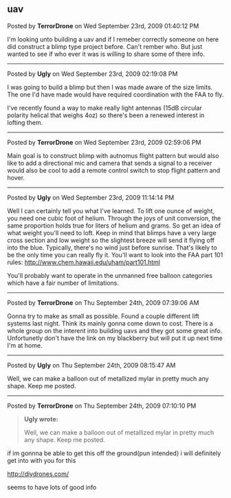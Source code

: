 ## uav
Posted by **TerrorDrone** on Wed September 23rd, 2009 01:40:12 PM

I'm looking unto building a uav and if I remeber correctly someone on here did
construct a blimp type project before. Can't rember who. But just wanted to see
if who ever it was is willing to share some of there info.

--------------------------------------------------------------------------------

Posted by **Ugly** on Wed September 23rd, 2009 02:19:08 PM

I was going to build a blimp but then I was made aware of the size limits. The
one I'd have made would have required coordination with the FAA to fly.

I've recently found a way to make really light antennas (15dB circular polarity
helical that weighs 4oz) so there's been a renewed interest in lofting them.

--------------------------------------------------------------------------------

Posted by **TerrorDrone** on Wed September 23rd, 2009 02:59:06 PM

Main goal is to construct blimp with autnomus flight pattern but would also like
to add a directional mic and camera that sends a signal to a receiver would also
be cool to add a remote control switch to stop flight pattern and hover.

--------------------------------------------------------------------------------

Posted by **Ugly** on Wed September 23rd, 2009 11:14:14 PM

Well I can certainly tell you what I've learned. To lift one ounce of weight,
you need one cubic foot of helium. Through the joys of unit conversion, the same
proportion holds true for liters of helium and grams. So get an idea of what
weight you'll need to loft. Keep in mind that blimps have a very large cross
section and low weight so the slightest breeze will send it flying off into the
blue. Typically, there's no wind just before sunrise. That's likely to be the
only time you can really fly it. You'll want to look into the FAA part 101
rules: <http://www.chem.hawaii.edu/uham/part101.html>

You'll probably want to operate in the unmanned free balloon categories which
have a fair number of limitations.

--------------------------------------------------------------------------------

Posted by **TerrorDrone** on Thu September 24th, 2009 07:39:06 AM

Gonna try to make as small as possible. Found a couple different lift systems
last night.  Think its mainly gonna come down to cost. There is a whole group on
the interent into building uavs and they got some great info. Unfortunetly don't
have the link on my blackberry but will put it up next time I'm at home.

--------------------------------------------------------------------------------

Posted by **Ugly** on Thu September 24th, 2009 08:15:47 AM

Well, we can make a balloon out of metallized mylar in pretty much any shape.
Keep me posted.

--------------------------------------------------------------------------------

Posted by **TerrorDrone** on Thu September 24th, 2009 07:10:10 PM

> **Ugly wrote:**
> 
> Well, we can make a balloon out of metallized mylar in pretty much any shape.
> Keep me posted.

if im gonnna be able to get this off the ground(pun intended) i will definitely
get into with you for this

<http://diydrones.com/>

seems to have lots of good info
